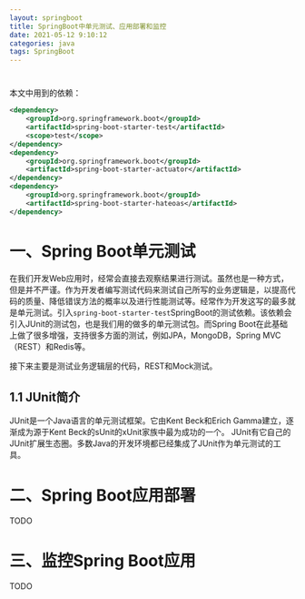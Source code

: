```yaml
---
layout: springboot
title: SpringBoot中单元测试、应用部署和监控
date: 2021-05-12 9:10:12
categories: java
tags: SpringBoot
---
```


# 

本文中用到的依赖：

```xml
<dependency>
	<groupId>org.springframework.boot</groupId>
    <artifactId>spring-boot-starter-test</artifactId>
    <scope>test</scope>
</dependency>
<dependency>
  	<groupId>org.springframework.boot</groupId>
    <artifactId>spring-boot-starter-actuator</artifactId>
</dependency>
<dependency>
	<groupId>org.springframework.boot</groupId>
	<artifactId>spring-boot-starter-hateoas</artifactId>
</dependency>
```

# 一、Spring Boot单元测试

在我们开发Web应用时，经常会直接去观察结果进行测试。虽然也是一种方式，但是并不严谨。作为开发者编写测试代码来测试自己所写的业务逻辑是，以提高代码的质量、降低错误方法的概率以及进行性能测试等。经常作为开发这写的最多就是单元测试。引入`spring-boot-starter-test`SpringBoot的测试依赖。该依赖会引入JUnit的测试包，也是我们用的做多的单元测试包。而Spring Boot在此基础上做了很多增强，支持很多方面的测试，例如JPA，MongoDB，Spring MVC（REST）和Redis等。

接下来主要是测试业务逻辑层的代码，REST和Mock测试。

## 1.1 JUnit简介

JUnit是一个Java语言的单元测试框架。它由Kent Beck和Erich Gamma建立，逐渐成为源于Kent Beck的sUnit的xUnit家族中最为成功的一个。 JUnit有它自己的JUnit扩展生态圈。多数Java的开发环境都已经集成了JUnit作为单元测试的工具。 

# 二、Spring Boot应用部署

TODO

# 三、监控Spring Boot应用

TODO
